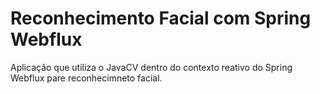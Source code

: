 # Reconhecimento Facial com Spring Webflux
Aplicação que utiliza o JavaCV dentro do contexto reativo do Spring Webflux pare reconhecimneto facial.